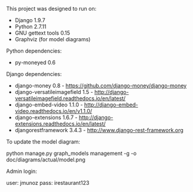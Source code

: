 This project was designed to run on:

- Django 1.9.7
- Python 2.7.11
- GNU gettext tools 0.15
- Graphviz (for model diagrams)

Python dependencies:

- py-moneyed 0.6

Django dependencies:

- django-money 0.8 - https://github.com/django-money/django-money
- django-versatileimagefield 1.5 - http://django-versatileimagefield.readthedocs.io/en/latest/
- django-embed-video 1.1.0 - http://django-embed-video.readthedocs.io/en/v1.1.0/
- django-extensions 1.6.7 - http://django-extensions.readthedocs.io/en/latest/
- djangorestframework 3.4.3 - http://www.django-rest-framework.org

To update the model diagram:

python manage.py graph_models management -g -o doc/diagrams/actual/model.png

Admin login:

user: jmunoz
pass: irestaurant123
